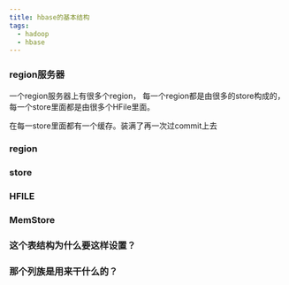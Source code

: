 ```yaml
---
title: hbase的基本结构
tags:
  - hadoop
  - hbase
---
```


### region服务器

一个region服务器上有很多个region， 每一个region都是由很多的store构成的，每一个store里面都是由很多个HFile里面。

在每一store里面都有一个缓存。装满了再一次过commit上去

### region

### store

### HFILE

### MemStore

### 这个表结构为什么要这样设置？

### 那个列族是用来干什么的？

### 
